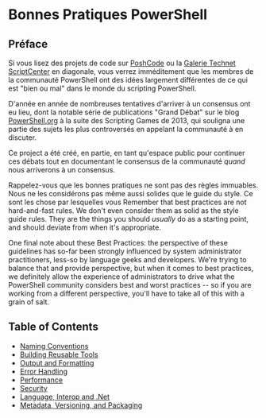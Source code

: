 # Bonnes Pratiques PowerShell

## Préface

Si vous lisez des projets de code sur [PoshCode](https://github.com/PoshCode) ou la [Galerie Technet ScriptCenter](http://gallery.technet.microsoft.com/scriptcenter) en diagonale, vous verrez imméditement que les membres de la communauté PowerShell ont des idées largement différentes de ce qui est "bien ou mal" dans le monde du scripting PowerShell.

D'année en année de nombreuses tentatives d'arriver à un consensus ont eu lieu, dont la notable série de publications "Grand Débat" sur le blog [PowerShell.org](https://powershell.org/?s=great+debate) à la suite des Scripting Games de 2013, qui souligna une partie des sujets les plus controversés en appelant la communauté à en discuter.

Ce project a été créé, en partie, en tant qu'espace public pour continuer ces débats tout en documentant le consensus de la communauté _quand_ nous arriverons à un consensus.

Rappelez-vous que les bonnes pratiques ne sont pas des règles immuables. Nous ne les considérons pas même aussi solides que le guide du style. Ce sont les chose par lesquelles vous 
Remember that best practices are not hard-and-fast rules. We don't even consider them as solid as the style guide rules. They are the things you should _usually_ do as a starting point, and should deviate from when it's appropriate.

One final note about these Best Practices: the perspective of these guidelines has so-far been strongly influenced by system administrator practitioners, less-so by language geeks and developers. We're trying to balance that and provide perspective, but when it comes to best practices, we definitely allow the experience of administrators to drive what the PowerShell community considers best and worst practices -- so if you are working from a different perspective, you'll have to take all of this with a grain of salt.

## Table of Contents

- [Naming Conventions](Naming-Conventions.md)
- [Building Reusable Tools](Building-Reusable-Tools.md)
- [Output and Formatting](Output-and-Formatting.md)
- [Error Handling](Error-Handling.md)
- [Performance](Performance.md)
- [Security](Security.md)
- [Language, Interop and .Net](Language-Interop-and-.Net.md)
- [Metadata, Versioning, and Packaging](Metadata-Versioning-and-Packaging.md)
